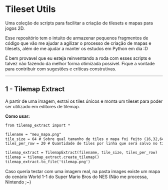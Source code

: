 # Tileset Utils

Uma coleção de scripts para facilitar a criação de tilesets e mapas para jogos 2D.&#x20;

Esse repositório tem o intuito de armazenar pequenos fragmentos de código que vão me ajudar a agilizar o processo de criação de mapas e tilesets, além de me ajudar a  manter os estudos em Python em dia \:D

É bem provavel que eu esteja reinventando a roda com esses scripts e talvez não fazendo da melhor forma otimizada possível. Fique a vontade para contribuir com sugestões e críticas construtivas.

***

## 1 - Tilemap Extract

A partir de uma imagem, extrai os tiles únicos e monta um tileset para poder ser utilizado em editores de tilemap.

**Como usar:**

```txt
from tilemap_extract import *

filename = "meu_mapa.png"
tile_size = 64 # Sobre qual tamanho de tiles o mapa foi feito (16,32,64...)
tiles_per_row = 20 # Quantidade de tiles por linha que será salvo no tilemap gerado

tilemap_extract = TilemapExtract(filename, tile_size, tiles_per_row)
tilemap = tilemap_extract.create_tilemap()
tilemap_extract.to_file('tilemap.png')
```
Caso queria testar com uma imagem real, na pasta images existe um mapa do cenário World 1-1 do Super Mario Bros do NES (Não me processa, Nintendo ;~)